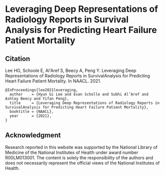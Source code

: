 # Leveraging Deep Representations of Radiology Reports in Survival Analysis for Predicting Heart Failure Patient Mortality

## Citation

Lee HG, Schoole E, Al'Aref S, Beecy A, Peng Y. Leveraging Deep Representations of Radiology Reports in SurvivalAnalysis for Predicting Heart Failure Patient Mortality. In NAACL. 2021.

```
@InProceedings{lee2021leveraging,
  author    = {Hyun Gi Lee and Evan Scholle and Subhi Al’Aref and Ashley Beecy and Yifan Peng},
  title     = {Leveraging Deep Representations of Radiology Reports in SurvivalAnalysis for Predicting Heart Failure Patient Mortality},
  booktitle = {NAACL},
  year      = {2021},
}
```


## Acknowledgment

Research reported in this website was supported by the National Library of Medicine of the National Institutes of Health under award number R00LM013001. The content is solely the responsibility of the authors and does not necessarily represent the official views of the National Institutes of Health.
